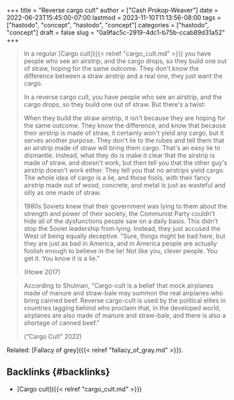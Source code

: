 +++
title = "Reverse cargo cult"
author = ["Cash Prokop-Weaver"]
date = 2022-06-23T15:45:00-07:00
lastmod = 2023-11-10T11:13:56-08:00
tags = ["hastodo", "concept", "hastodo", "concept"]
categories = ["hastodo", "concept"]
draft = false
slug = "0a9fac5c-2919-4dc1-b75b-ccab89d31a52"
+++

> In a regular [Cargo cult]({{< relref "cargo_cult.md" >}}) you have people who see an airstrip, and the cargo drops, so they build one out of straw, hoping for the same outcome. They don't know the difference between a straw airstrip and a real one, they just want the cargo.
>
> In a reverse cargo cult, you have people who see an airstrip, and the cargo drops, so they build one out of straw. But there's a twist:
>
> When they build the straw airstrip, it isn't because they are hoping for the same outcome. They know the difference, and know that because their airstrip is made of straw, it certainly won't yield any cargo, but it serves another purpose. They don't lie to the rubes and tell them that an airstrip made of straw will bring them cargo. That's an easy lie to dismantle. Instead, what they do is make it clear that the airstrip is made of straw, and doesn't work, but then tell you that the other guy's airstrip doesn't work either. They tell you that no airstrips yield cargo. The whole idea of cargo is a lie, and those fools, with their fancy airstrip made out of wood, concrete, and metal is just as wasteful and silly as one made of straw.
>
> 1980s Soviets knew that their government was lying to them about the strength and power of their society, the Communist Party couldn't hide all of the dysfunctions people saw on a daily basis. This didn't stop the Soviet leadership from lying. Instead, they just accused the West of being equally deceptive. "Sure, things might be bad here, but they are just as bad in America, and in America people are actually foolish enough to believe in the lie! Not like you, clever people. You get it. You know it is a lie."
>
> (Howe 2017)

<!--quoteend-->

> According to Shulman, "Cargo-cult is a belief that mock airplanes made of manure and straw-bale may summon the real airplanes who bring canned beef. Reverse cargo-cult is used by the political elites in countries lagging behind who proclaim that, in the developed world, airplanes are also made of manure and straw-bale, and there is also a shortage of canned beef."
>
> (“Cargo Cult” 2022)

Related: [Fallacy of grey]({{< relref "fallacy_of_gray.md" >}}).


## Backlinks {#backlinks}

-   [Cargo cult]({{< relref "cargo_cult.md" >}})

